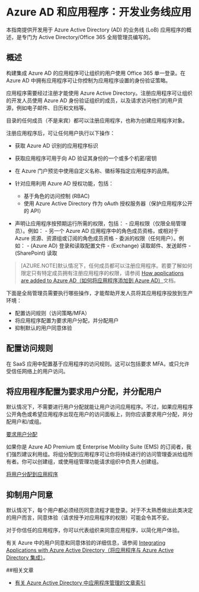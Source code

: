 <properties
	pageTitle="Azure AD 和应用程序：开发人员指导 | Azure"
	description="本文专门为 IT 专业人员编写，提供有关将 Azure 应用程序与 Active Directory 集成的指导。"
	services="active-directory"
	documentationCenter=""
	authors="kgremban"
	manager="stevenpo"
	editor=""/>

<tags
	ms.service="active-directory"
	ms.date="05/09/2016"
	wacn.date="06/24/2016"/>

# Azure AD 和应用程序：开发业务线应用

本指南提供开发用于 Azure Active Directory (AD) 的业务线 (LoB) 应用程序的概述，是专门为 Active Directory/Office 365 全局管理员编写的。

## 概述

构建集成 Azure AD 的应用程序可让组织的用户使用 Office 365 单一登录。在 Azure AD 中拥有应用程序可让你控制为应用程序设置的身份验证策略。

应用程序需要经过注册才能使用 Azure Active Directory。注册应用程序可让组织的开发人员使用 Azure AD 身份验证组织的成员，以及请求访问他们的用户资源，例如电子邮件、日历和文档等。

目录的任何成员（不是来宾）都可以注册应用程序，也称为创建应用程序对象。

注册应用程序后，可让任何用户执行以下操作：

- 获取 Azure AD 识别的应用程序标识
- 获取应用程序可用于向 AD 验证其身份的一个或多个机密/密钥
- 在 Azure 门户预览中使用自定义名称、徽标等指定应用程序的品牌。
- 针对应用利用 Azure AD 授权功能，包括：
  - 基于角色的访问控制 (RBAC)
  - 使用 Azure Active Directory 作为 oAuth 授权服务器（保护应用程序公开的 API）

- 声明让应用程序按预期运行所需的权限，包括：
	  - 应用权限（仅限全局管理员）。例如：
	    - 另一个 Azure AD 应用程序中的角色成员资格，或相对于 Azure 资源、资源组或订阅的角色成员资格
	  - 委派的权限（任何用户）。例如：
	    - (Azure AD) 登录和读取配置文件
	    - (Exchange) 读取邮件、发送邮件
	    - (SharePoint) 读取

> [AZURE.NOTE]默认情况下，任何成员都可以注册应用程序。若要了解如何限定只有特定成员拥有注册应用程序的权限，请参阅 [How applications are added to Azure AD（如何将应用程序添加到 Azure AD）](/documentation/articles/active-directory-how-applications-are-added/#who-has-permission-to-add-applications-to-my-azure-ad-instance)文档。

下面是全局管理员需要执行哪些操作，才能帮助开发人员将其应用程序投放到生产环境：

- 配置访问规则（访问策略/MFA）
- 将应用程序配置为要求用户分配，并分配用户
- 抑制默认的用户同意体验

## 配置访问规则

在 SaaS 应用中配置基于应用程序的访问规则。这可以包括要求 MFA，或只允许受信任网络上的用户访问。

## 将应用程序配置为要求用户分配，并分配用户

默认情况下，不需要进行用户分配就能让用户访问应用程序。不过，如果应用程序公开角色或希望应用程序出现在用户的访问面板上，则你应该要求用户分配，并分配用户和/或组。

[要求用户分配](/documentation/articles/active-directory-applications-guiding-developers-requiring-user-assignment/)

如果你是 Azure AD Premium 或 Enterprise Mobility Suite (EMS) 的订阅者，我们强烈建议利用组。将组分配到应用程序可让你将持续进行的访问管理委派给组所有者。你可以创建组，或使用组管理功能请求组织中负责人创建组。

[将用户分配到应用程序](/documentation/articles/active-directory-applications-guiding-developers-assigning-users/)  


## 抑制用户同意

默认情况下，每个用户都必须经历同意流程才能登录。对于不太熟悉做出此类决定的用户而言，同意体验（请求授予对应用程序的权限）可能会令其不安。

对于你信任的应用程序，你可以代表组织来同意应用程序，以简化用户体验。

有关 Azure 中的用户同意和同意体验的详细信息，请参阅 [Integrating Applications with Azure Active Directory（将应用程序与 Azure Active Directory 集成）](/documentation/articles/active-directory-integrating-applications/)。

##相关文章

- [有关 Azure Active Directory 中应用程序管理的文章索引](/documentation/articles/active-directory-apps-index/)

<!---HONumber=Mooncake_0606_2016-->